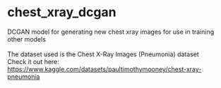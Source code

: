 # chest_xray_dcgan
DCGAN model for generating new chest xray images for use in training other models <br />
<br />
The dataset used is the Chest X-Ray Images (Pneumonia) dataset <br />
Check it out here: https://www.kaggle.com/datasets/paultimothymooney/chest-xray-pneumonia
